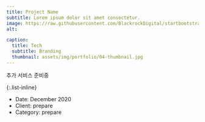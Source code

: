 ```yaml
---
title: Project Name
subtitle: Lorem ipsum dolor sit amet consectetur.
image: https://raw.githubusercontent.com/BlackrockDigital/startbootstrap-agency/master/src/assets/img/portfolio/04-full.jpg
alt: 

caption:
  title: Tech
  subtitle: Branding
  thumbnail: assets/img/portfolio/04-thumbnail.jpg
---
```

추가 서비스 준비중

{:.list-inline}
- Date: December 2020
- Client: prepare
- Category: prepare

